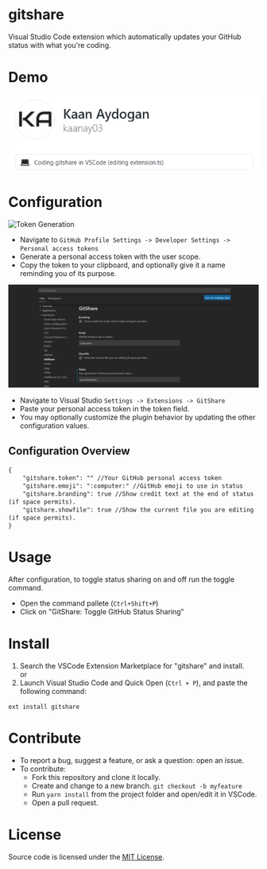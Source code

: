 # gitshare

Visual Studio Code extension which automatically updates your GitHub status with what you're coding. 

# Demo
![Demo](https://raw.githubusercontent.com/kaanay03/gitshare/master/assets/demo.png)

# Configuration
![Token Generation](https://raw.githubusercontent.com/kaanay03/gitshare/master/assets/tokengen.pngg)
- Navigate to `GitHub Profile Settings -> Developer Settings -> Personal access tokens`
- Generate a personal access token with the user scope.
- Copy the token to your clipboard, and optionally give it a name reminding you of its purpose.  
  
![Settings](https://raw.githubusercontent.com/kaanay03/gitshare/master/assets/config.png)
- Navigate to Visual Studio `Settings -> Extensions -> GitShare`
- Paste your personal access token in the token field.
- You may optionally customize the plugin behavior by updating the other configuration values.

## Configuration Overview
```
{
    "gitshare.token": "" //Your GitHub personal access token
    "gitshare.emoji": ":computer:" //GitHub emoji to use in status
    "gitshare.branding": true //Show credit text at the end of status (if space permits).
    "gitshare.showfile": true //Show the current file you are editing (if space permits).
}
```

# Usage
After configuration, to toggle status sharing on and off run the toggle command.
- Open the command pallete (`Ctrl+Shift+P`)
- Click on "GitShare: Toggle GitHub Status Sharing"

# Install
1. Search the VSCode Extension Marketplace for "gitshare" and install.  
or
2. Launch Visual Studio Code and Quick Open (`Ctrl + P`), and paste the following command:
```
ext install gitshare
```

# Contribute
- To report a bug, suggest a feature, or ask a question: open an issue.
- To contribute:
  - Fork this repository and clone it locally.
  - Create and change to a new branch. `git checkout -b myfeature`
  - Run `yarn install` from the project folder and open/edit it in VSCode.
  - Open a pull request.

# License
Source code is licensed under the [MIT License](https://opensource.org/licenses/MIT).
